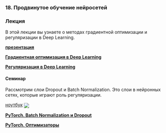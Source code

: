 ### 18. Продвинутое обучение нейросетей

### Лекция

В этой лекции вы узнаете о методах градиентной оптимизации и регуляризации в Deep Learning.

[**презентация**](./Оптимизация%20и%20регуляризация%20в%20Deep%20Learning.pdf)

[**Градиентная оптимизация в Deep Learning**](https://www.youtube.com/watch?v=6CvpMOO-DB4)

[**Регуляризация в Deep Learning**](https://www.youtube.com/watch?v=x72-oUjv1ew)

#### Семинар

Рассмотрим слои Dropout и Batch Normalization. Это слои в нейронных сетях, которые играют роль регуляризации.

[ноутбук](./[seminar]pytorch_bn_dropout.ipynb) [<img src="https://colab.research.google.com/assets/colab-badge.svg" align="center">](https://colab.research.google.com/drive/1iU1uocibhyTAw_1aC4WrDvOWhaUa7RBb)

[**PyTorch. Batch Normalization и Dropout**](https://www.youtube.com/watch?v=Y9a5EfqM7RM)

[**PyTorch. Оптимизаторы**](https://www.youtube.com/watch?v=Yh1VoUhS5MY)
